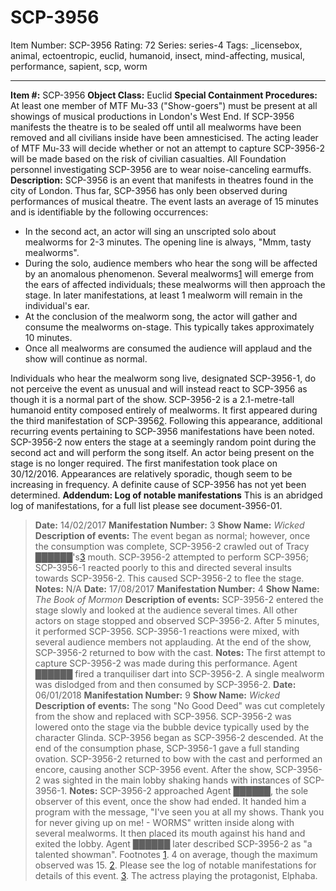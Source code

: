 # SCP-3956
Item Number: SCP-3956
Rating: 72
Series: series-4
Tags: _licensebox, animal, ectoentropic, euclid, humanoid, insect, mind-affecting, musical, performance, sapient, scp, worm

---

**Item #:** SCP-3956
**Object Class:** Euclid
**Special Containment Procedures:** At least one member of MTF Mu-33 ("Show-goers") must be present at all showings of musical productions in London's West End. If SCP-3956 manifests the theatre is to be sealed off until all mealworms have been removed and all civilians inside have been amnesticised.
The acting leader of MTF Mu-33 will decide whether or not an attempt to capture SCP-3956-2 will be made based on the risk of civilian casualties.
All Foundation personnel investigating SCP-3956 are to wear noise-canceling earmuffs.
**Description:** SCP-3956 is an event that manifests in theatres found in the city of London. Thus far, SCP-3956 has only been observed during performances of musical theatre.
The event lasts an average of 15 minutes and is identifiable by the following occurrences:
  * In the second act, an actor will sing an unscripted solo about mealworms for 2-3 minutes. The opening line is always, "Mmm, tasty mealworms".
  * During the solo, audience members who hear the song will be affected by an anomalous phenomenon. Several mealworms[1](javascript:;) will emerge from the ears of affected individuals; these mealworms will then approach the stage. In later manifestations, at least 1 mealworm will remain in the individual's ear.
  * At the conclusion of the mealworm song, the actor will gather and consume the mealworms on-stage. This typically takes approximately 10 minutes.
  * Once all mealworms are consumed the audience will applaud and the show will continue as normal.

Individuals who hear the mealworm song live, designated SCP-3956-1, do not perceive the event as unusual and will instead react to SCP-3956 as though it is a normal part of the show.
SCP-3956-2 is a 2.1-metre-tall humanoid entity composed entirely of mealworms. It first appeared during the third manifestation of SCP-3956[2](javascript:;). Following this appearance, additional recurring events pertaining to SCP-3956 manifestations have been noted. SCP-3956-2 now enters the stage at a seemingly random point during the second act and will perform the song itself. An actor being present on the stage is no longer required.
The first manifestation took place on 30/12/2016. Appearances are relatively sporadic, though seem to be increasing in frequency. A definite cause of SCP-3956 has not yet been determined.
**Addendum: Log of notable manifestations**
This is an abridged log of manifestations, for a full list please see document-3956-01.
> **Date:** 14/02/2017
> **Manifestation Number:** 3
> **Show Name:** _Wicked_
> **Description of events:** The event began as normal; however, once the consumption was complete, SCP-3956-2 crawled out of Tracy ██████'s[3](javascript:;) mouth. SCP-3956-2 attempted to perform SCP-3956; SCP-3956-1 reacted poorly to this and directed several insults towards SCP-3956-2. This caused SCP-3956-2 to flee the stage.
> **Notes:** N/A
> **Date:** 17/08/2017
> **Manifestation Number:** 4
> **Show Name:** _The Book of Mormon_
> **Description of events:** SCP-3956-2 entered the stage slowly and looked at the audience several times. All other actors on stage stopped and observed SCP-3956-2. After 5 minutes, it performed SCP-3956. SCP-3956-1 reactions were mixed, with several audience members not applauding. At the end of the show, SCP-3956-2 returned to bow with the cast.
> **Notes:** The first attempt to capture SCP-3956-2 was made during this performance. Agent ██████ fired a tranquiliser dart into SCP-3956-2. A single mealworm was dislodged from and then consumed by SCP-3956-2.
> **Date:** 06/01/2018
> **Manifestation Number:** 9
> **Show Name:** _Wicked_
> **Description of events:** The song "No Good Deed" was cut completely from the show and replaced with SCP-3956. SCP-3956-2 was lowered onto the stage via the bubble device typically used by the character Glinda. SCP-3956 began as SCP-3956-2 descended. At the end of the consumption phase, SCP-3956-1 gave a full standing ovation. SCP-3956-2 returned to bow with the cast and performed an encore, causing another SCP-3956 event. After the show, SCP-3956-2 was sighted in the main lobby shaking hands with instances of SCP-3956-1.
> **Notes:** SCP-3956-2 approached Agent ██████, the sole observer of this event, once the show had ended. It handed him a program with the message, "I've seen you at all my shows. Thank you for never giving up on me! - WORMS" written inside along with several mealworms. It then placed its mouth against his hand and exited the lobby. Agent ██████ later described SCP-3956-2 as "a talented showman".
Footnotes
[1](javascript:;). 4 on average, though the maximum observed was 15.
[2](javascript:;). Please see the log of notable manifestations for details of this event.
[3](javascript:;). The actress playing the protagonist, Elphaba.